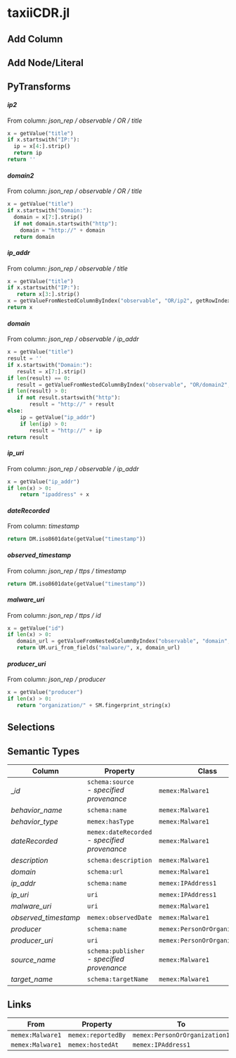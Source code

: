 # taxiiCDR.jl

## Add Column

## Add Node/Literal

## PyTransforms
#### _ip2_
From column: _json_rep / observable / OR / title_
``` python
x = getValue("title")
if x.startswith("IP:"):
  ip = x[4:].strip()
  return ip
return ''
```

#### _domain2_
From column: _json_rep / observable / OR / title_
``` python
x = getValue("title")
if x.startswith("Domain:"):
  domain = x[7:].strip()
  if not domain.startswith("http"):
    domain = "http://" + domain
  return domain
```

#### _ip_addr_
From column: _json_rep / observable / title_
``` python
x = getValue("title")
if x.startswith("IP:"):
   return x[3:].strip()
x = getValueFromNestedColumnByIndex("observable", "OR/ip2", getRowIndex())
return x
```

#### _domain_
From column: _json_rep / observable / ip_addr_
``` python
x = getValue("title")
result = ''
if x.startswith("Domain:"):
   result = x[7:].strip()
if len(result) == 0:
   result = getValueFromNestedColumnByIndex("observable", "OR/domain2", getRowIndex())
if len(result) > 0:
   if not result.startswith("http"):
       result = "http://" + result
else:
    ip = getValue("ip_addr")
    if len(ip) > 0:
       result = "http://" + ip
return result
```

#### _ip_uri_
From column: _json_rep / observable / ip_addr_
``` python
x = getValue("ip_addr")
if len(x) > 0:
    return "ipaddress" + x
```

#### _dateRecorded_
From column: _timestamp_
``` python
return DM.iso8601date(getValue("timestamp"))
```

#### _observed_timestamp_
From column: _json_rep / ttps / timestamp_
``` python
return DM.iso8601date(getValue("timestamp"))
```

#### _malware_uri_
From column: _json_rep / ttps / id_
``` python
x = getValue("id")
if len(x) > 0:
   domain_url = getValueFromNestedColumnByIndex("observable", "domain", getRowIndex())
   return UM.uri_from_fields("malware/", x, domain_url)

```

#### _producer_uri_
From column: _json_rep / producer_
``` python
x = getValue("producer")
if len(x) > 0:
   return "organization/" + SM.fingerprint_string(x)
```


## Selections

## Semantic Types
| Column | Property | Class |
|  ----- | -------- | ----- |
| __id_ | `schema:source`<BR> - _specified provenance_ | `memex:Malware1`|
| _behavior_name_ | `schema:name` | `memex:Malware1`|
| _behavior_type_ | `memex:hasType` | `memex:Malware1`|
| _dateRecorded_ | `memex:dateRecorded`<BR> - _specified provenance_ | `memex:Malware1`|
| _description_ | `schema:description` | `memex:Malware1`|
| _domain_ | `schema:url` | `memex:Malware1`|
| _ip_addr_ | `schema:name` | `memex:IPAddress1`|
| _ip_uri_ | `uri` | `memex:IPAddress1`|
| _malware_uri_ | `uri` | `memex:Malware1`|
| _observed_timestamp_ | `memex:observedDate` | `memex:Malware1`|
| _producer_ | `schema:name` | `memex:PersonOrOrganization1`|
| _producer_uri_ | `uri` | `memex:PersonOrOrganization1`|
| _source_name_ | `schema:publisher`<BR> - _specified provenance_ | `memex:Malware1`|
| _target_name_ | `schema:targetName` | `memex:Malware1`|


## Links
| From | Property | To |
|  --- | -------- | ---|
| `memex:Malware1` | `memex:reportedBy` | `memex:PersonOrOrganization1`|
| `memex:Malware1` | `memex:hostedAt` | `memex:IPAddress1`|
